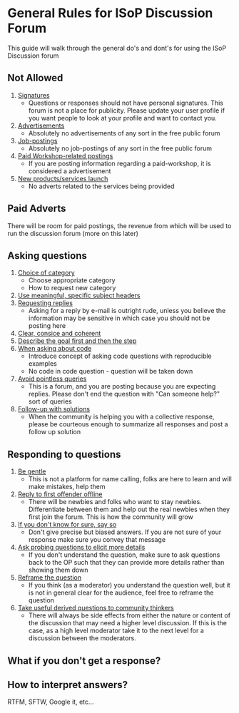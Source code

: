 # General Rules for ISoP Discussion Forum

This guide will walk through the general do's and dont's for using the ISoP Discussion forum

## Not Allowed

1. [Signatures](#nopublicity)
	+ Questions or responses should not have personal signatures. This forum is not a place for publicity. Please update your user profile if you want people to look at your profile and want to contact you.
2. [Advertisements](#noadverts)
	+ Absolutely no advertisements of any sort in the free public forum
3. [Job-postings](#nojobpostings)
	+ Absolutely no job-postings of any sort in the free public forum
4. [Paid Workshop-related postings](#workshoppostings)
	+ If you are posting information regarding a paid-workshop, it is considered a advertisement
5. [New products/services launch](#noservices)
	+ No adverts related to the services being provided

## Paid Adverts 

There will be room for paid postings, the revenue from which will be used to run the discussion forum (more on this later)

## Asking questions

1. [Choice of category](#category)
	+ Choose appropriate category
	+ How to request new category
2. [Use meaningful, specific subject headers](#subjectheaders)
3. [Requesting replies](#replies)
	+ Asking for a reply by e-mail is outright rude, unless you believe the information may be sensitive in which case you should not be posting here
4. [Clear, consice and coherent](#coherence)
5. [Describe the goal first and then the step](#goalandstep)
6. [When asking about code](#codequestions)
	+ Introduce concept of asking code questions with reproducible examples 
	+ No code in code question - question will be taken down
7. [Avoid pointless queries](#prune)
	+ This is a forum, and you are posting because you are expecting replies. Please don't end the question with "Can someone help?" sort of queries
8. [Follow-up with solutions](#follow-up)
	+ When the community is helping you with a collective response, please be courteous enough to summarize all responses and post a follow up solution

## Responding to questions

1. [Be gentle](#gentle)
	+ This is not a platform for name calling, folks are here to learn and will make mistakes, help them
2. [Reply to first offender offline](#givethemachance)
	+ There will be newbies and folks who want to stay newbies. Differentiate between them and help out the real newbies when they first join the forum. This is how the community will grow
3. [If you don't know for sure, say so](#behonest)
	+ Don't give precise but biased answers. If you are not sure of your response make sure you convey that message
4. [Ask probing questions to elicit more details](#improvethequestion)
	+ If you don't understand the question, make sure to ask questions back to the OP such that they can provide more details rather than showing them down
5. [Reframe the question](#reframe)
	+ If you think (as a moderator) you understand the question well, but it is not in general clear for the audience, feel free to reframe the question
6. [Take useful derived questions to community thinkers](#startdiscussion)
	+ There will always be side effects from either the nature or content of the discussion that may need a higher level discussion. If this is the case, as a high level moderator take it to the next level for a discussion between the moderators. 


## What if you don't get a response?



## How to interpret answers?

RTFM, SFTW, Google it, etc...
